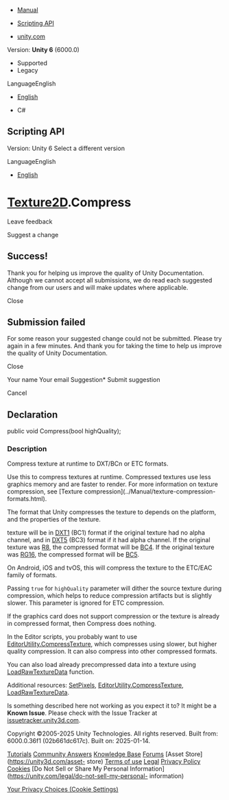 [ ]()

  * [Manual](../Manual/index.html)
  * [Scripting API](../ScriptReference/index.html)

  * [unity.com](https://unity.com/)

Version: **Unity 6** (6000.0)

  * Supported
  * Legacy

LanguageEnglish

  * [English]()

  * C#

[ ](https://docs.unity3d.com)

## Scripting API

Version: Unity 6 Select a different version

LanguageEnglish

  * [English]()

#  [Texture2D](Texture2D.html).Compress

Leave feedback

Suggest a change

## Success!

Thank you for helping us improve the quality of Unity Documentation. Although
we cannot accept all submissions, we do read each suggested change from our
users and will make updates where applicable.

Close

## Submission failed

For some reason your suggested change could not be submitted. Please <a>try
again</a> in a few minutes. And thank you for taking the time to help us
improve the quality of Unity Documentation.

Close

Your name Your email Suggestion* Submit suggestion

Cancel

[ ]()

## Declaration

public void Compress(bool highQuality);

### Description

Compress texture at runtime to DXT/BCn or ETC formats.

Use this to compress textures at runtime. Compressed textures use less
graphics memory and are faster to render. For more information on texture
compression, see [Texture compression](../Manual/texture-compression-
formats.html).  
  
The format that Unity compresses the texture to depends on the platform, and
the properties of the texture.  
  
texture will be in [DXT1](TextureFormat.DXT1.html) (BC1) format if the
original texture had no alpha channel, and in [DXT5](TextureFormat.DXT5.html)
(BC3) format if it had alpha channel. If the original texture was
[R8](TextureFormat.R8.html), the compressed format will be
[BC4](TextureFormat.BC4.html). If the original texture was
[RG16](TextureFormat.RG16.html), the compressed format will be
[BC5](TextureFormat.BC5.html).  
  
On Android, iOS and tvOS, this will compress the texture to the ETC/EAC family
of formats.  
  
Passing `true` for `highQuality` parameter will dither the source texture
during compression, which helps to reduce compression artifacts but is
slightly slower. This parameter is ignored for ETC compression.  
  
If the graphics card does not support compression or the texture is already in
compressed format, then Compress does nothing.  
  
In the Editor scripts, you probably want to use
[EditorUtility.CompressTexture](EditorUtility.CompressTexture.html), which
compresses using slower, but higher quality compression. It can also compress
into other compressed formats.  
  
You can also load already precompressed data into a texture using
[LoadRawTextureData](Texture2D.LoadRawTextureData.html) function.  
  
Additional resources: [SetPixels](Texture2D.SetPixels.html),
[EditorUtility.CompressTexture](EditorUtility.CompressTexture.html),
[LoadRawTextureData](Texture2D.LoadRawTextureData.html).

Is something described here not working as you expect it to? It might be a
**Known Issue**. Please check with the Issue Tracker at
[issuetracker.unity3d.com](https://issuetracker.unity3d.com).

Copyright ©2005-2025 Unity Technologies. All rights reserved. Built from:
6000.0.36f1 (02b661dc617c). Built on: 2025-01-14.

[Tutorials](https://unity3d.com/learn) [Community
Answers](https://answers.unity3d.com) [Knowledge
Base](https://support.unity3d.com/hc/en-us)
[Forums](https://forum.unity3d.com) [Asset Store](https://unity3d.com/asset-
store) [Terms of use](https://docs.unity3d.com/Manual/TermsOfUse.html)
[Legal](https://unity.com/legal) [Privacy
Policy](https://unity.com/legal/privacy-policy)
[Cookies](https://unity.com/legal/cookie-policy) [Do Not Sell or Share My
Personal Information](https://unity.com/legal/do-not-sell-my-personal-
information)

[Your Privacy Choices (Cookie Settings)](javascript:void\(0\);)

